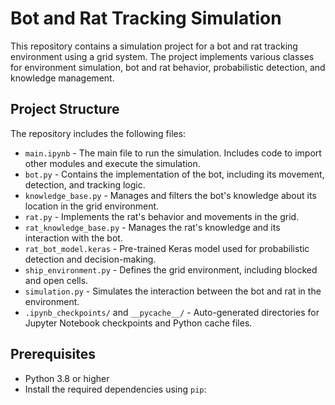 # Bot and Rat Tracking Simulation

This repository contains a simulation project for a bot and rat tracking environment using a grid system. The project implements various classes for environment simulation, bot and rat behavior, probabilistic detection, and knowledge management.

## Project Structure

The repository includes the following files:

- `main.ipynb` - The main file to run the simulation. Includes code to import other modules and execute the simulation.
- `bot.py` - Contains the implementation of the bot, including its movement, detection, and tracking logic.
- `knowledge_base.py` - Manages and filters the bot's knowledge about its location in the grid environment.
- `rat.py` - Implements the rat's behavior and movements in the grid.
- `rat_knowledge_base.py` - Manages the rat's knowledge and its interaction with the bot.
- `rat_bot_model.keras` - Pre-trained Keras model used for probabilistic detection and decision-making.
- `ship_environment.py` - Defines the grid environment, including blocked and open cells.
- `simulation.py` - Simulates the interaction between the bot and rat in the environment.
- `.ipynb_checkpoints/` and `__pycache__/` - Auto-generated directories for Jupyter Notebook checkpoints and Python cache files.

## Prerequisites

- Python 3.8 or higher
- Install the required dependencies using `pip`:



